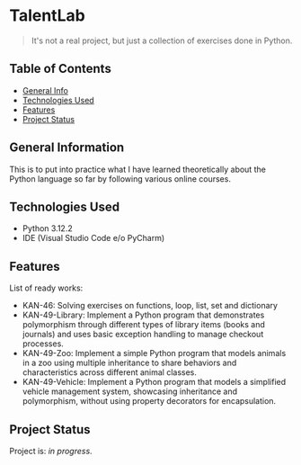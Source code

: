 # TalentLab
> It's not a real project, but just a collection of exercises done in Python.

## Table of Contents
* [General Info](#general-information)
* [Technologies Used](#technologies-used)
* [Features](#features)
* [Project Status](#project-status)


## General Information
This is to put into practice what I have learned theoretically about the Python language so far by following various online courses.


## Technologies Used
- Python 3.12.2
- IDE (Visual Studio Code e/o PyCharm)


## Features
List of ready works:
- KAN-46:           Solving exercises on functions, loop, list, set and dictionary
- KAN-49-Library:   Implement a Python program that demonstrates polymorphism through different types of library
                    items (books and journals) and uses basic exception handling to manage checkout processes.
- KAN-49-Zoo:       Implement a simple Python program that models animals in a zoo using multiple inheritance 
                    to share behaviors and characteristics across different animal classes.
- KAN-49-Vehicle:   Implement a Python program that models a simplified vehicle management system,
                    showcasing inheritance and polymorphism, without using property decorators for encapsulation.


## Project Status
Project is: _in progress_.

